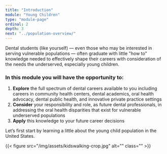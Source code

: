 ```yaml
---
title: "Introduction"
module: "Young Children"
type: "module-page"
ordinal: 2
depth: 3
next: "../population-overview/"
---
```

<form method="post" action="."><div class="pageblock"><p>Dental students (like yourself) — even those who may be interested in serving vulnerable populations — often graduate with little "how to" knowledge needed to effectively shape their careers with consideration of the needs the underserved, especially young children.</p>
</div><h3>In this module you will have the opportunity to:</h3><div class="pageblock"><div class="bullets-ol">
<ol>
<li><strong>Explore</strong> the full spectrum of dental careers available to you including careers in community health centers, dental academics, oral health advocacy, dental public health, and innovative private practice settings</li>
<li><strong>Consider</strong> your responsibility and role, as future dental professionals, in addressing the oral health disparities that exist for vulnerable underserved populations</li>
<li><strong>Apply</strong> this knowledge to your future career decisions</li>
</ol>
</div>
<div class="maintext">
<p>Let’s first start by learning a little about the young child population in the United States.</p>
</div>
<div class="center text-center">{{< figure src="/img/assets/kidswalking-crop.jpg" alt="" class="" >}}</div>
</div></form>